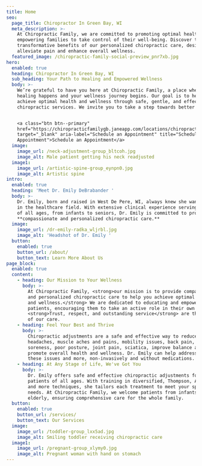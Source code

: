 ```yaml
---
title: Home
seo:
  page_title: Chiropractor In Green Bay, WI
  meta_description: >-
    At Chiropractic Family, we are committed to promoting optimal health and
    empowering families to take control of their well-being. Discover the
    transformative benefits of our personalized chiropractic care, designed to
    alleviate pain and enhance overall wellness.
  featured_image: /chiropractic-family-social-preview_pnr7xb.jpg
hero:
  enabled: true
  heading: Chiropractor In Green Bay, WI
  sub_heading: Your Path to Healing and Empowered Wellness
  body: >-
    We’re grateful to have you here at Chiropractic Family, a place where
    healing happens and your wellness journey begins. Our goal is to help you
    achieve optimal health and wellness through safe, gentle, and effective
    chiropractic services. We invite you to take a step towards better health.


    <a class="btn btn--primary"
    href="https://chiropracticfamilygb.janeapp.com/locations/chiropractic-family-llc/book/month"
    target="_blank" aria-label="Schedule an Appointment" title="Schedule an
    Appointment">Schedule an Appointment</a>
  image:
    image_url: /neck-adjustment-group_bltcoh.jpg
    image_alt: Male patient getting his neck readjusted
  image1:
    image_url: /artistic-spine-group_eynpn0.jpg
    image_alt: Artistic spine
intro:
  enabled: true
  heading: 'Meet Dr. Emily DeBrabander '
  body: >-
    Dr. Emily, born and raised in West De Pere, WI, always knew she wanted to be
    in the healthcare field. With extensive clinical experience serving patients
    of all ages, from infants to seniors, Dr. Emily is committed to providing
    **compassionate and personalized chiropractic care.**
  image:
    image_url: /dr-emily-radka_wljrbl.jpg
    image_alt: 'Headshot of Dr. Emily '
  button:
    enabled: true
    button_url: /about/
    button_text: Learn More About Us
page_block:
  enabled: true
  content:
    - heading: Our Mission to Your Wellness
      body: >-
        At Chiropractic Family, <strong>our mission is to provide compassionate
        and personalized chiropractic care to help you achieve optimal health
        and wellness.</strong> We are dedicated to educating and empowering our
        patients, encouraging them to take an active role in their own health.
        <strong>Trust, respect, and outstanding service</strong> are the pillars
        of our care.
    - heading: Feel Your Best and Thrive
      body: >-
        Chiropractic adjustments are a safe and effective way to reduce
        headaches, muscle aches and pains, mobility issues, back pain, neck
        soreness, poor posture, joint pain, sciatica, improve balance and
        promote overall health and wellness. Dr. Emily can help address all
        these issues and more, non-invasively and without medications.
    - heading: At Any Stage of Life, We've Got You
      body: >-
        Dr. Emily offers safe and effective chiropractic adjustments for
        patients of all ages. With training in diversified, Thompson, Activator,
        and more techniques, she tailors each treatment to meet your specific
        needs. At Chiropractic Family, we welcome patients from infants to the
        elderly, ensuring comprehensive care for the whole family.
  button:
    enabled: true
    button_url: /services/
    button_text: Our Services
  image:
    image_url: /toddler-group_lxx5ad.jpg
    image_alt: Smiling toddler receiving chiropractic care
  image1:
    image_url: /pregnant-group_xlymy0.jpg
    image_alt: Pregnant woman with hand on stomach
---
```

